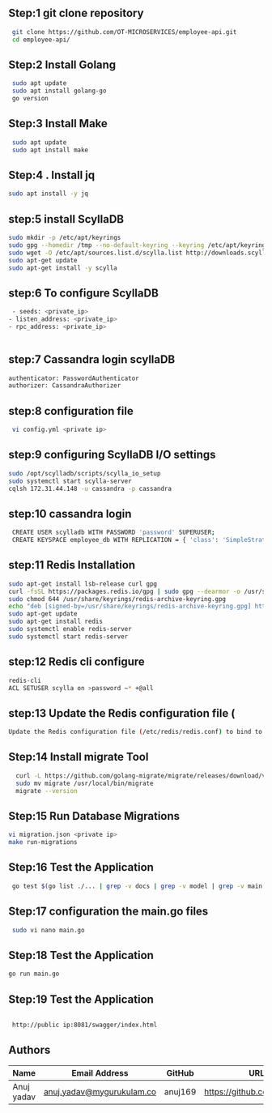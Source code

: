 

## Step:1 git clone repository 
```bash
 git clone https://github.com/OT-MICROSERVICES/employee-api.git
 cd employee-api/
```


## Step:2  Install Golang
```bash
 sudo apt update
 sudo apt install golang-go
 go version
```

## Step:3   Install Make
```bash
 sudo apt update
 sudo apt install make

```
## Step:4 . Install jq 
```bash
sudo apt install -y jq

```
 
## step:5  install ScyllaDB
```bash
sudo mkdir -p /etc/apt/keyrings
sudo gpg --homedir /tmp --no-default-keyring --keyring /etc/apt/keyrings/scylladb.gpg --keyserver hkp://keyserver.ubuntu.com:80 --recv-keys a43e06657bac99e3
sudo wget -O /etc/apt/sources.list.d/scylla.list http://downloads.scylladb.com/deb/debian/scylla-6.2.list
sudo apt-get update
sudo apt-get install -y scylla


```


## step:6 To configure ScyllaDB

```bash
 - seeds: <private_ip>
- listen_address: <private_ip>
- rpc_address: <private_ip>
 
```

## step:7 Cassandra login scyllaDB
```bash
authenticator: PasswordAuthenticator
authorizer: CassandraAuthorizer

```


## step:8  configuration file 

```bash
 vi config.yml <private ip>
```





## step:9 configuring ScyllaDB I/O settings
```bash
sudo /opt/scylladb/scripts/scylla_io_setup
sudo systemctl start scylla-server
cqlsh 172.31.44.148 -u cassandra -p cassandra
```



## step:10 cassandra login 
```bash
 CREATE USER scylladb WITH PASSWORD 'password' SUPERUSER;
 CREATE KEYSPACE employee_db WITH REPLICATION = { 'class': 'SimpleStrategy', 'replication_factor': 1 };


```

## step:11 Redis Installation
```bash
sudo apt-get install lsb-release curl gpg
curl -fsSL https://packages.redis.io/gpg | sudo gpg --dearmor -o /usr/share/keyrings/redis-archive-keyring.gpg
sudo chmod 644 /usr/share/keyrings/redis-archive-keyring.gpg
echo "deb [signed-by=/usr/share/keyrings/redis-archive-keyring.gpg] https://packages.redis.io/deb $(lsb_release -cs) main" | sudo tee /etc/apt/sources.list.d/redis.list
sudo apt-get update
sudo apt-get install redis
sudo systemctl enable redis-server
sudo systemctl start redis-server


```
## step:12 Redis cli configure
```bash
redis-cli
ACL SETUSER scylla on >password ~* +@all
```


## step:13 Update the Redis configuration file (
```bash
Update the Redis configuration file (/etc/redis/redis.conf) to bind to the private
```
## Step:14 Install migrate Tool
```bash
  curl -L https://github.com/golang-migrate/migrate/releases/download/v4.15.2/migrate.linux-amd64.tar.gz | tar xvz
  sudo mv migrate /usr/local/bin/migrate
  migrate --version

```

## Step:15 Run Database Migrations
```bash
vi migration.json <private ip>
make run-migrations

```


## Step:16 Test the Application
```bash
 go test $(go list ./... | grep -v docs | grep -v model | grep -v main.go) -coverprofile cover.out
```
## Step:17 configuration the main.go files
```bash
 sudo vi nano main.go
```
## Step:18 Test the Application
```bash
go run main.go
```
## Step:19 Test the Application
```bash

 http://public ip:8081/swagger/index.html
```

## Authors


| Name| Email Address      | GitHub | URL |
|-----|--------------------------|----------|---------|
|Anuj yadav |anuj.yadav@mygurukulam.co |  anuj169  | https://github.com/anuj169
